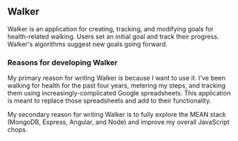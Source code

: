 ## Walker
Walker is an application for creating, tracking, and modifying goals for health-related walking. Users set an initial goal and track their progress. Walker's algorithms suggest new goals going forward.

### Reasons for developing Walker
My primary reason for writing Walker is because I want to use it. I've been walking for health for the past four years, metering my steps, and tracking them using increasingly-complicated Google spreadsheets. This application is meant to replace those spreadsheets and add to their functionality.

My secondary reason for writing Walker is to fully explore the MEAN stack (MongoDB, Express, Angular, and Node) and improve my overall JavaScript chops.
